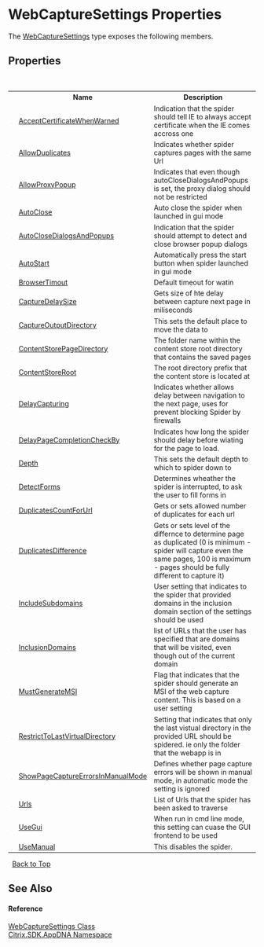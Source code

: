 # WebCaptureSettings Properties
 

The <a href="41bee116-046f-0e5f-a600-66668810dae3">WebCaptureSettings</a> type exposes the following members.


## Properties
&nbsp;<table><tr><th></th><th>Name</th><th>Description</th></tr><tr><td>![Public property](media/pubproperty.gif "Public property")</td><td><a href="45431f7f-1411-6f34-9f78-57c1c1980b5b">AcceptCertificateWhenWarned</a></td><td>
Indication that the spider should tell IE to always accept certificate when the IE comes accross one</td></tr><tr><td>![Public property](media/pubproperty.gif "Public property")</td><td><a href="c66be81c-0c1c-24c6-5cf9-514bc1ff6ba3">AllowDuplicates</a></td><td>
Indicates whether spider captures pages with the same Url</td></tr><tr><td>![Public property](media/pubproperty.gif "Public property")</td><td><a href="f9bd1d42-4053-429c-fdcd-7e4c3914acd3">AllowProxyPopup</a></td><td>
Indicates that even though autoCloseDialogsAndPopups is set, the proxy dialog should not be restricted</td></tr><tr><td>![Public property](media/pubproperty.gif "Public property")</td><td><a href="6fd15ec2-dc30-2d12-946a-c9a5710e9601">AutoClose</a></td><td>
Auto close the spider when launched in gui mode</td></tr><tr><td>![Public property](media/pubproperty.gif "Public property")</td><td><a href="75c4a44d-a049-2ae9-dfc2-f37489556f7a">AutoCloseDialogsAndPopups</a></td><td>
Indication that the spider should attempt to detect and close browser popup dialogs</td></tr><tr><td>![Public property](media/pubproperty.gif "Public property")</td><td><a href="29461c99-6528-ec14-6df7-f2272f47cf45">AutoStart</a></td><td>
Automatically press the start button when spider launched in gui mode</td></tr><tr><td>![Public property](media/pubproperty.gif "Public property")</td><td><a href="8d57ea54-79a6-1313-724a-bab7b0617441">BrowserTimout</a></td><td>
Default timeout for watin</td></tr><tr><td>![Public property](media/pubproperty.gif "Public property")</td><td><a href="abe01a09-cf22-d897-e46e-6113cb7ec753">CaptureDelaySize</a></td><td>
Gets size of hte delay between capture next page in miliseconds</td></tr><tr><td>![Public property](media/pubproperty.gif "Public property")</td><td><a href="4bde01b0-ff1d-f8ed-23d3-e6d9a3947455">CaptureOutputDirectory</a></td><td>
This sets the default place to move the data to</td></tr><tr><td>![Public property](media/pubproperty.gif "Public property")</td><td><a href="d63da0a8-31e9-c71a-8bf1-3cc78a01f37e">ContentStorePageDirectory</a></td><td>
The folder name within the content store root directory that contains the saved pages</td></tr><tr><td>![Public property](media/pubproperty.gif "Public property")</td><td><a href="e49cb5dc-a7ac-d057-37cd-112970499a3c">ContentStoreRoot</a></td><td>
The root directory prefix that the content store is located at</td></tr><tr><td>![Public property](media/pubproperty.gif "Public property")</td><td><a href="47bf25d1-d498-4661-ad7c-8fe0621ebd5e">DelayCapturing</a></td><td>
Indicates whether allows delay between navigation to the next page, uses for prevent blocking Spider by firewalls</td></tr><tr><td>![Public property](media/pubproperty.gif "Public property")</td><td><a href="9f7c72a5-294f-2677-52cb-5d92d63d3421">DelayPageCompletionCheckBy</a></td><td>
Indicates how long the spider should delay before wiating for the page to load.</td></tr><tr><td>![Public property](media/pubproperty.gif "Public property")</td><td><a href="01d8c4f1-16f5-3076-5298-059649c874a5">Depth</a></td><td>
This sets the default depth to which to spider down to</td></tr><tr><td>![Public property](media/pubproperty.gif "Public property")</td><td><a href="4f4d0cfe-b514-5e3a-a21b-9af826d5ba26">DetectForms</a></td><td>
Determines wheather the spider is interrupted, to ask the user to fill forms in</td></tr><tr><td>![Public property](media/pubproperty.gif "Public property")</td><td><a href="7d6e5e15-3b59-4de9-bb6d-9eaa75660460">DuplicatesCountForUrl</a></td><td>
Gets or sets allowed number of duplicates for each url</td></tr><tr><td>![Public property](media/pubproperty.gif "Public property")</td><td><a href="29230fac-2e53-9546-937d-9cf8ba9a299d">DuplicatesDifference</a></td><td>
Gets or sets level of the differnce to determine page as duplicated (0 is minimum - spider will capture even the same pages, 100 is maximum - pages should be fully different to capture it)</td></tr><tr><td>![Public property](media/pubproperty.gif "Public property")</td><td><a href="c9005564-df8b-e887-4036-2152d2fc7f3b">IncludeSubdomains</a></td><td>
User setting that indicates to the spider that provided domains in the inclusion domain section of the settings should be used</td></tr><tr><td>![Public property](media/pubproperty.gif "Public property")</td><td><a href="f19c7d70-f8f5-4ded-4b47-b343f3c18af1">InclusionDomains</a></td><td>
list of URLs that the user has specified that are domains that will be visited, even though out of the current domain</td></tr><tr><td>![Public property](media/pubproperty.gif "Public property")</td><td><a href="25ba8a35-47bf-7eb1-70f5-31e550f23abc">MustGenerateMSI</a></td><td>
Flag that indicates that the spider should generate an MSI of the web capture content. This is based on a user setting</td></tr><tr><td>![Public property](media/pubproperty.gif "Public property")</td><td><a href="bd8fddc1-a64b-e0a2-de0f-4f23b19efa7a">RestrictToLastVirtualDirectory</a></td><td>
Setting that indicates that only the last vistual directory in the provided URL should be spidered. ie only the folder that the webapp is in</td></tr><tr><td>![Public property](media/pubproperty.gif "Public property")</td><td><a href="de875e13-c658-57ce-e915-e47058b9070b">ShowPageCaptureErrorsInManualMode</a></td><td>
Defines whether page capture errors will be shown in manual mode, in automatic mode the setting is ignored</td></tr><tr><td>![Public property](media/pubproperty.gif "Public property")</td><td><a href="0a80f8a6-2a55-e37b-1218-1cc637e4098c">Urls</a></td><td>
List of Urls that the spider has been asked to traverse</td></tr><tr><td>![Public property](media/pubproperty.gif "Public property")</td><td><a href="aa6f1966-4539-7de6-a611-a706988d9028">UseGui</a></td><td>
When run in cmd line mode, this setting can cuase the GUI frontend to be used</td></tr><tr><td>![Public property](media/pubproperty.gif "Public property")</td><td><a href="3ab1d99e-a5f7-f50e-b736-146500a2a49b">UseManual</a></td><td>
This disables the spider.</td></tr></table>&nbsp;
<a href="#webcapturesettings-properties">Back to Top</a>

## See Also


#### Reference
<a href="41bee116-046f-0e5f-a600-66668810dae3">WebCaptureSettings Class</a><br /><a href="fe2d265b-410b-8b11-1eb4-a790e0b062bf">Citrix.SDK.AppDNA Namespace</a><br />